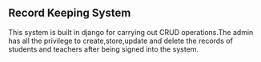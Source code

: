 Record Keeping System
---
This system is built in django for carrying out CRUD operations.The admin has all the privilege to create,store,update and delete the records of students and teachers after being signed into the system. 
